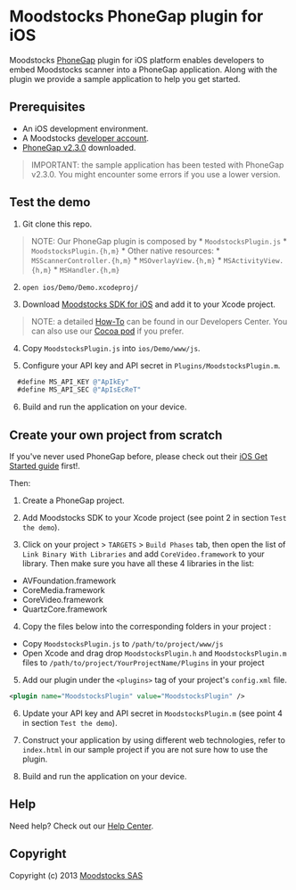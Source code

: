 # Moodstocks PhoneGap plugin for iOS

Moodstocks [PhoneGap](http://phonegap.com/) plugin for iOS platform enables developers to embed Moodstocks scanner into a PhoneGap application. Along with the plugin we provide a sample application to help you get started.

## Prerequisites

* An iOS development environment.
* A Moodstocks [developer account](https://developers.moodstocks.com/register).
* [PhoneGap v2.3.0](http://phonegap.com/download/) downloaded.

> IMPORTANT: the sample application has been tested with PhoneGap v2.3.0. You might encounter some errors if you use a lower version.

## Test the demo

1. Git clone this repo.

  > NOTE: Our PhoneGap plugin is composed by
    * `MoodstocksPlugin.js`
    * `MoodstocksPlugin.{h,m}`
    * Other native resources:
      * `MSScannerController.{h,m}`
      * `MSOverlayView.{h,m}`
      * `MSActivityView.{h,m}`
      * `MSHandler.{h,m}`

2. `open ios/Demo/Demo.xcodeproj/`

3. Download [Moodstocks SDK for iOS](https://developers.moodstocks.com/downloads) and add it to your Xcode project.

  > NOTE: a detailed [How-To](https://developers.moodstocks.com/doc/tuto-ios/3) can be found in our Developers Center. You can also use our [Cocoa pod](http://cocoapods.org/?q=Moodstocks) if you prefer.

4. Copy `MoodstocksPlugin.js` into `ios/Demo/www/js`.

5. Configure your API key and API secret in `Plugins/MoodstocksPlugin.m`.

  ```objective-c
    #define MS_API_KEY @"ApIkEy"
    #define MS_API_SEC @"ApIsEcReT"
  ```

6. Build and run the application on your device.

## Create your own project from scratch

If you've never used PhoneGap before, please check out their [iOS Get Started guide](http://docs.phonegap.com/en/2.3.0/guide_getting-started_ios_index.md.html#Getting%20Started%20with%20iOS) first!.

Then:

1. Create a PhoneGap project.

2. Add Moodstocks SDK to your Xcode project (see point 2 in section `Test the demo`).

3. Click on your project > `TARGETS` > `Build Phases` tab, then open the list of `Link Binary With Libraries` and add `CoreVideo.framework` to your library. Then make sure you have all these 4 libraries in the list:
  * AVFoundation.framework
  * CoreMedia.framework
  * CoreVideo.framework
  * QuartzCore.framework

4. Copy the files below into the corresponding folders in your project :

  * Copy `MoodstocksPlugin.js` to `/path/to/project/www/js`
  * Open Xcode and drag drop `MoodstocksPlugin.h` and `MoodstocksPlugin.m` files to `/path/to/project/YourProjectName/Plugins` in your project

5. Add our plugin under the ```<plugins>``` tag of your project's `config.xml` file.

  ```xml
  <plugin name="MoodstocksPlugin" value="MoodstocksPlugin" />
  ```

6. Update your API key and API secret in `MoodstocksPlugin.m` (see point 4 in section `Test the demo`).

7. Construct your application by using different web technologies, refer to `index.html` in our sample project if you are not sure how to use the plugin.

7. Build and run the application on your device.

## Help

Need help? Check out our [Help Center](http://help.moodstocks.com/).

## Copyright

Copyright (c) 2013 [Moodstocks SAS](http://www.moodstocks.com)

